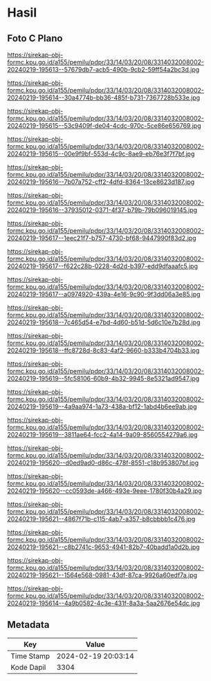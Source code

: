 # Hasil

## Foto C Plano

https://sirekap-obj-formc.kpu.go.id/a155/pemilu/pdpr/33/14/03/20/08/3314032008002-20240219-195613--57679db7-acb5-490b-9cb2-59ff54a2bc3d.jpg

https://sirekap-obj-formc.kpu.go.id/a155/pemilu/pdpr/33/14/03/20/08/3314032008002-20240219-195614--30a4774b-bb36-485f-b731-7367728b533e.jpg

https://sirekap-obj-formc.kpu.go.id/a155/pemilu/pdpr/33/14/03/20/08/3314032008002-20240219-195615--53c9409f-de04-4cdc-970c-5ce86e656769.jpg

https://sirekap-obj-formc.kpu.go.id/a155/pemilu/pdpr/33/14/03/20/08/3314032008002-20240219-195615--00e9f9bf-553d-4c9c-8ae9-eb76e3f7f7bf.jpg

https://sirekap-obj-formc.kpu.go.id/a155/pemilu/pdpr/33/14/03/20/08/3314032008002-20240219-195616--7b07a752-cff2-4dfd-8364-13ce8623d187.jpg

https://sirekap-obj-formc.kpu.go.id/a155/pemilu/pdpr/33/14/03/20/08/3314032008002-20240219-195616--37935012-0371-4f37-b79b-79b096019145.jpg

https://sirekap-obj-formc.kpu.go.id/a155/pemilu/pdpr/33/14/03/20/08/3314032008002-20240219-195617--1eec21f7-b757-4730-bf68-9447990f83d2.jpg

https://sirekap-obj-formc.kpu.go.id/a155/pemilu/pdpr/33/14/03/20/08/3314032008002-20240219-195617--f622c28b-0228-4d2d-b397-edd9dfaaafc5.jpg

https://sirekap-obj-formc.kpu.go.id/a155/pemilu/pdpr/33/14/03/20/08/3314032008002-20240219-195617--a0974920-439a-4e16-9c90-9f3dd06a3e85.jpg

https://sirekap-obj-formc.kpu.go.id/a155/pemilu/pdpr/33/14/03/20/08/3314032008002-20240219-195618--7c465d54-e7bd-4d60-b51d-5d6c10e7b28d.jpg

https://sirekap-obj-formc.kpu.go.id/a155/pemilu/pdpr/33/14/03/20/08/3314032008002-20240219-195618--ffc8728d-8c83-4af2-9660-b333b4704b33.jpg

https://sirekap-obj-formc.kpu.go.id/a155/pemilu/pdpr/33/14/03/20/08/3314032008002-20240219-195619--5fc58106-60b9-4b32-9945-8e5321ad9547.jpg

https://sirekap-obj-formc.kpu.go.id/a155/pemilu/pdpr/33/14/03/20/08/3314032008002-20240219-195619--4a9aa974-1a73-438a-bf12-1abd4b6ee9ab.jpg

https://sirekap-obj-formc.kpu.go.id/a155/pemilu/pdpr/33/14/03/20/08/3314032008002-20240219-195619--3811ae64-fcc2-4a14-9a09-8560554279a6.jpg

https://sirekap-obj-formc.kpu.go.id/a155/pemilu/pdpr/33/14/03/20/08/3314032008002-20240219-195620--d0ed9ad0-d86c-478f-8551-c18b953807bf.jpg

https://sirekap-obj-formc.kpu.go.id/a155/pemilu/pdpr/33/14/03/20/08/3314032008002-20240219-195620--cc0593de-a466-493e-9eee-1780f30b4a29.jpg

https://sirekap-obj-formc.kpu.go.id/a155/pemilu/pdpr/33/14/03/20/08/3314032008002-20240219-195621--4867f71b-c115-4ab7-a357-b8cbbbb1c476.jpg

https://sirekap-obj-formc.kpu.go.id/a155/pemilu/pdpr/33/14/03/20/08/3314032008002-20240219-195621--c8b2741c-9653-4941-82b7-40badd1a0d2b.jpg

https://sirekap-obj-formc.kpu.go.id/a155/pemilu/pdpr/33/14/03/20/08/3314032008002-20240219-195621--1564e568-0981-43df-87ca-9926a60edf7a.jpg

https://sirekap-obj-formc.kpu.go.id/a155/pemilu/pdpr/33/14/03/20/08/3314032008002-20240219-195614--4a9b0582-4c3e-431f-8a3a-5aa2676e54dc.jpg


## Metadata

| Key        | Value               |
| ---------- | ------------------- |
| Time Stamp | 2024-02-19 20:03:14 |
| Kode Dapil | 3304                |



